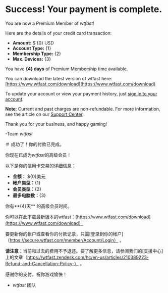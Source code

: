 ﻿# Success! Your payment is complete. 

You are now a Premium Member of *wtfast*!

Here are the details of your credit card transaction:

* **Amount:** $ {0} USD
* **Account Type:** {1}
* **Membership Type:** {2}
* **Max. Devices:** {3}

You have **{4} days** of Premium Membership time available.  

You can download the latest version of wtfast here: [https://www.wtfast.com/download](https://www.wtfast.com/download)

To update your account or view your payment history, just [sign in to your account](https://secure.wtfast.com/member/Account/Login). 

**Note**: Current and past charges are non-refundable. For more information, see the article on our [Support Center](https://wtfast.zendesk.com/hc/en-us/articles/210389223-Refund-and-Cancellation-Policy-).

Thank you for your business, and happy gaming!
 
-Team *wtfast*

＃ 成功了！你的付款已完成。

你现在已成为*wtfast*的高级会员！

以下是你的信用卡交易的详细信息：

* **金额：** ${0}美元
* **帐户类型：**{1}
* **会员类型：**{2}
* **最多电脑数：**{3}

你有**{4}天** 的高级会员时间。

你可以在此下载最新版本的wtfast：[https://www.wtfast.com/download](https://www.wtfast.com/download）

要更新你的帐户或查看你的付款记录，只需[登录到你的帐户]（https://secure.wtfast.com/member/Account/Login） 。

**请注意**：当前和过去的费用不予退还。要了解更多信息，请参阅我们的[支援中心]上的文章（https://wtfast.zendesk.com/hc/en-us/articles/210389223-Refund-and-Cancellation-Policy-） 。

感谢你的支付，祝你游戏愉快！
 
- *wtfast* 团队
